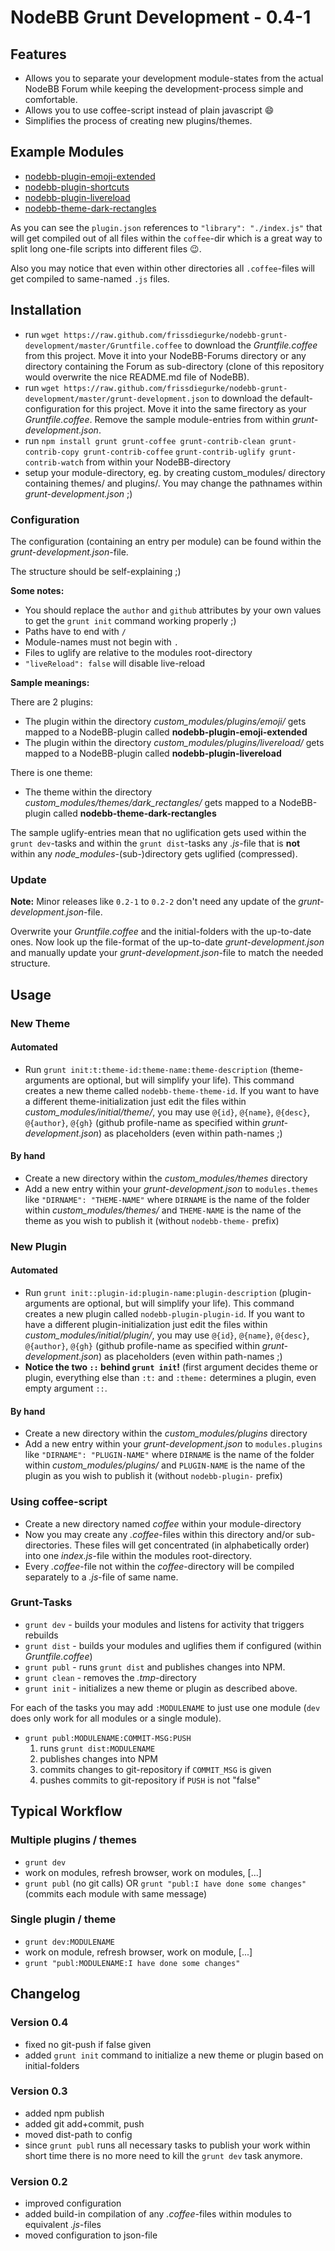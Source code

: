 # NodeBB Grunt Development - 0.4-1

## Features

 + Allows you to separate your development module-states from the actual NodeBB Forum while keeping the development-process simple and comfortable.
 + Allows you to use coffee-script instead of plain javascript :smile:
 + Simplifies the process of creating new plugins/themes.

## Example Modules

+ [nodebb-plugin-emoji-extended](https://github.com/frissdiegurke/nodebb-plugin-emoji-extended)
+ [nodebb-plugin-shortcuts](https://github.com/frissdiegurke/nodebb-plugin-shortcuts)
+ [nodebb-plugin-livereload](https://github.com/frissdiegurke/nodebb-plugin-livereload)
+ [nodebb-theme-dark-rectangles](https://github.com/frissdiegurke/nodebb-theme-dark-rectangles)

As you can see the `plugin.json` references to `"library": "./index.js"` that will get compiled out of all files within the `coffee`-dir which is a great way to split long one-file scripts into different files :wink:.

Also you may notice that even within other directories all `.coffee`-files will get compiled to same-named `.js` files.

## Installation

 + run `wget https://raw.github.com/frissdiegurke/nodebb-grunt-development/master/Gruntfile.coffee`
   to download the *Gruntfile.coffee* from this project. Move it into
   your NodeBB-Forums directory or any directory containing the Forum
   as sub-directory (clone of this repository would overwrite the nice
   README.md file of NodeBB).
 + run `wget https://raw.github.com/frissdiegurke/nodebb-grunt-development/master/grunt-development.json`
   to download the default-configuration for this project. Move it into
   the same firectory as your *Gruntfile.coffee*. Remove the sample
   module-entries from within *grunt-development.json*.
 + run `npm install grunt grunt-coffee grunt-contrib-clean grunt-contrib-copy grunt-contrib-coffee`
   `grunt-contrib-uglify grunt-contrib-watch`
   from within your NodeBB-directory
 + setup your module-directory, eg. by creating custom_modules/
   directory containing themes/ and plugins/. You may change the
   pathnames within *grunt-development.json* ;)

### Configuration

The configuration (containing an entry per module) can be found within
the *grunt-development.json*-file.

The structure should be self-explaining ;)

**Some notes:**

 + You should replace the `author` and `github` attributes by your own values to get the `grunt init` command working properly ;)
 + Paths have to end with `/`
 + Module-names must not begin with `.`
 + Files to uglify are relative to the modules root-directory
 + `"liveReload": false` will disable live-reload

**Sample meanings:**

There are 2 plugins:

 + The plugin within the directory *custom_modules/plugins/emoji/* gets
   mapped to a NodeBB-plugin called **nodebb-plugin-emoji-extended**
 + The plugin within the directory *custom_modules/plugins/livereload/*
   gets mapped to a NodeBB-plugin called **nodebb-plugin-livereload**

There is one theme:

 + The theme within the directory *custom_modules/themes/dark_rectangles/*
   gets mapped to a NodeBB-plugin called **nodebb-theme-dark-rectangles**

The sample uglify-entries mean that no uglification gets used within the
`grunt dev`-tasks and within the `grunt dist`-tasks any *.js*-file that
is **not** within any *node_modules*-(sub-)directory gets uglified (compressed).

### Update

**Note:** Minor releases like `0.2-1` to `0.2-2` don't need any update of the
*grunt-development.json*-file.

Overwrite your *Gruntfile.coffee* and the initial-folders with the up-to-date ones.
Now look up the file-format of the up-to-date *grunt-development.json* and
manually update your *grunt-development.json*-file to match the needed
structure.

## Usage

### New Theme

#### Automated

 + Run `grunt init:t:theme-id:theme-name:theme-description` (theme-arguments are optional, but will simplify your life).
   This command creates a new theme called `nodebb-theme-theme-id`. If you want to have a different theme-initialization
   just edit the files within *custom_modules/initial/theme/*, you may use `@{id}`, `@{name}`, `@{desc}`, `@{author}`,
   `@{gh}` (github profile-name as specified within *grunt-development.json*) as placeholders (even within path-names ;)

#### By hand

 + Create a new directory within the *custom_modules/themes* directory
 + Add a new entry within your *grunt-development.json* to `modules.themes`
   like `"DIRNAME": "THEME-NAME"` where `DIRNAME` is the name of the folder
   within *custom_modules/themes/* and `THEME-NAME` is the name of the theme
   as you wish to publish it (without `nodebb-theme-` prefix)

### New Plugin

#### Automated

 + Run `grunt init::plugin-id:plugin-name:plugin-description` (plugin-arguments are optional, but will simplify your
   life). This command creates a new plugin called `nodebb-plugin-plugin-id`. If you want to have a different
   plugin-initialization just edit the files within *custom_modules/initial/plugin/*, you may use `@{id}`, `@{name}`,
   `@{desc}`, `@{author}`, `@{gh}` (github profile-name as specified within *grunt-development.json*) as placeholders
   (even within path-names ;)
 + **Notice the two `::` behind `grunt init`!** (first argument decides theme or plugin, everything else than `:t:` and
   `:theme:` determines a plugin, even empty argument `::`.

#### By hand

 + Create a new directory within the *custom_modules/plugins* directory
 + Add a new entry within your *grunt-development.json* to `modules.plugins`
   like `"DIRNAME": "PLUGIN-NAME"` where `DIRNAME` is the name of the folder
   within *custom_modules/plugins/* and `PLUGIN-NAME` is the name of the
   plugin as you wish to publish it (without `nodebb-plugin-` prefix)

### Using coffee-script

 + Create a new directory named *coffee* within your module-directory
 + Now you may create any *.coffee*-files within this directory and/or
   sub-directories. These files will get concentrated (in alphabetically
   order) into one *index.js*-file within the modules root-directory.
 + Every *.coffee*-file not within the *coffee*-directory will be compiled
   separately to a *.js*-file of same name.

### Grunt-Tasks

 + `grunt dev` - builds your modules and listens for activity that triggers
   rebuilds
 + `grunt dist` - builds your modules and uglifies them if configured
   (within *Gruntfile.coffee*)
 + `grunt publ` - runs `grunt dist` and publishes changes into NPM.
 + `grunt clean` - removes the *.tmp*-directory
 + `grunt init` - initializes a new theme or plugin as described above.

For each of the tasks you may add `:MODULENAME` to just use one module (`dev` does only work for all modules or a single
module).

 + `grunt publ:MODULENAME:COMMIT-MSG:PUSH`
    1. runs `grunt dist:MODULENAME`
    2. publishes changes into NPM
    3. commits changes to git-repository if `COMMIT_MSG` is given
    4. pushes commits to git-repository if `PUSH` is not "false"

## Typical Workflow

### Multiple plugins / themes

 + `grunt dev`
 + work on modules, refresh browser, work on modules, [...]
 + `grunt publ` (no git calls) OR `grunt "publ:I have done some changes"` (commits each module with same message)

### Single plugin / theme

 + `grunt dev:MODULENAME`
 + work on module, refresh browser, work on module, [...]
 + `grunt "publ:MODULENAME:I have done some changes"`

## Changelog

### Version 0.4

 + fixed no git-push if false given
 + added `grunt init` command to initialize a new theme or plugin based on initial-folders

### Version 0.3

 + added npm publish
 + added git add+commit, push
 + moved dist-path to config
 + since `grunt publ` runs all necessary tasks to publish your work within short time there is no more need to kill the
   `grunt dev` task anymore.

### Version 0.2

 + improved configuration
 + added build-in compilation of any *.coffee*-files within modules to equivalent *.js*-files
 + moved configuration to json-file
